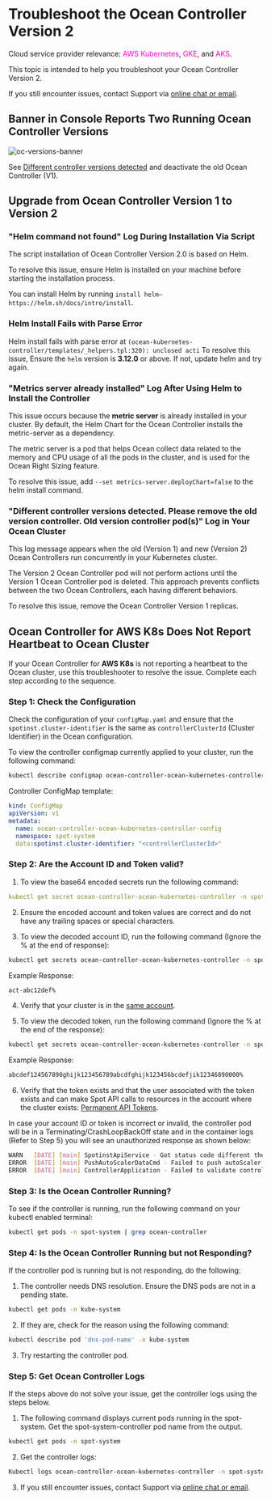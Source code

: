 # Troubleshoot the Ocean Controller Version 2

Cloud service provider relevance: <font color="#FC01CC">AWS Kubernetes</font>, <font color="#FC01CC">GKE</font>, and <font color="#FC01CC">AKS</font>.

This topic is intended to help you troubleshoot your Ocean Controller Version 2. 

If you still encounter issues, contact Support via [online chat or email](https://spot.io/support/). 

##  Banner in Console Reports Two Running Ocean Controller Versions 

![oc-versions-banner](https://github.com/user-attachments/assets/3168d5fe-5e90-44dc-a9d1-dab7823f89dc)

See [Different controller versions detected](https://docs.spot.io/ocean/tutorials/spot-kubernetes-controller/ocean-controller-two-ts?id=quotdifferent-controller-versions-detected-please-remove-the-old-version-controller-old-version-controller-podsquot-log-in-your-ocean-cluster) and deactivate the old Ocean Controller (V1).

##  Upgrade from Ocean Controller Version 1 to Version 2

###  "Helm command not found" Log During Installation Via Script

The script installation of Ocean Controller Version 2.0 is based on Helm. 

To resolve this issue, ensure Helm is installed on your machine before starting the installation process. 

You can install Helm by running `install helm—https://helm.sh/docs/intro/install​`.

###  Helm Install Fails with Parse Error 

Helm install fails with parse error at `(ocean-kubernetes-controller/templates/_helpers.tpl:320): unclosed acti`
To resolve this issue, Ensure the `helm` version is **3.12.0** or above. If not, update helm and try again.

###  "Metrics server already installed" Log After Using Helm to Install the Controller

This issue occurs because the **metric server** is already installed in your cluster. By default, the Helm Chart for the Ocean Controller installs the metric-server as a dependency. 

The metric server is a pod that helps Ocean collect data related to the memory and CPU usage of all the pods in the cluster, and is used for the Ocean Right Sizing feature.

To resolve this issue, add `--set metrics-server.deployChart=false` to the helm install command.

###  "Different controller versions detected. Please remove the old version controller. Old version controller pod(s)" Log in Your Ocean Cluster

This log message appears when the old (Version 1) and new (Version 2) Ocean Controllers run concurrently in your Kubernetes cluster.  

The Version 2 Ocean Controller pod will not perform actions until the Version 1 Ocean Controller pod is deleted. This approach prevents conflicts between the two Ocean Controllers, each having different behaviors.

To resolve this issue, remove the Ocean Controller Version 1 replicas. 

## Ocean Controller for **AWS K8s** Does Not Report Heartbeat to Ocean Cluster

If your Ocean Controller for **AWS K8s** is not reporting a heartbeat to the Ocean cluster, use this troubleshooter to resolve the issue. Complete each step according to the sequence.

### Step 1: Check the Configuration 

Check the configuration of your `configMap.yaml` and ensure that the `spotinst.cluster-identifier` is the same as `controllerClusterId` (Cluster Identifier) in the Ocean configuration. 

To view the controller configmap currently applied to your cluster, run the following command: 

```bash
kubectl describe configmap ocean-controller-ocean-kubernetes-controller -n spot-system 
```

Controller ConfigMap template:

```yaml
kind: ConfigMap 
apiVersion: v1 
metadata: 
  name: ocean-controller-ocean-kubernetes-controller-config 
  namespace: spot-system 
  data:spotinst.cluster-identifier: "<controllerClusterId>"
```

### Step 2: Are the Account ID and Token valid? 

1.  To view the base64 encoded secrets run the following command: 

```yaml
kubectl get secret ocean-controller-ocean-kubernetes-controller -n spot-system -o yaml 
```

2.  Ensure the encoded account and token values are correct and do not have any trailing spaces or special characters. 

3.  To view the decoded account ID, run the following command (Ignore the % at the end of response): 

```bash
kubectl get secrets ocean-controller-ocean-kubernetes-controller -n spot-system --template={{.data.account}} | base64 --decode
```


Example Response: 
```bash
act-abc12def% 
```

4.  Verify that your cluster is in the [same account](https://console.spotinst.com/settings/v2/organization/accounts). 

5.  To view the decoded token, run the following command (Ignore the % at the end of the response): 

```bash
kubectl get secrets ocean-controller-ocean-kubernetes-controller -n spot-system --template={{.data.token}} | base64 --decode
```
Example Response: 
```bash
abcdef124567890ghijk123456789abcdfghijk123456bcdefjik12346890000% 
```
6. Verify that the token exists and that the user associated with the token exists and can make Spot API calls to resources in the account where the cluster exists: [Permanent API Tokens](https://console.spotinst.com/settings/v2/tokens/permanent).

In case your account ID or token is incorrect or invalid, the controller pod will be in a Terminating/CrashLoopBackOff state and in the container logs (Refer to Step 5) you will see an unauthorized response as shown below: 

```bash
WARN   [DATE] [main] SpotinstApiService - Got status code different the SC_OK : 401 Body {  "request": {    "id": "123bc63bd-da6d-4f0e-aaeb-660edc1124",    "url": "/mcs/kubernetes/topology/autoScalerData?accountId=act-123bcdef&clusterIdentifier=test-&fastScale=false&kubernetesUniqueIdentifier=1b123abc-4a83-4d51-8536-64b402372ecb",    "method": "POST",    "timestamp": "DATE"  },  "response": {    "status": {      "code": 401,      "message": "Unauthorized"    }  }} 
ERROR  [DATE] [main] PushAutoScalerDataCmd - Failed to push autoScaler data. Errors: null 
ERROR  [DATE] [main] ControllerApplication - Failed to validate controller communication with spotinst APICo
```

### Step 3: Is the Ocean Controller Running? 

To see if the controller is running, run the following command on your kubectl enabled terminal: 

```bash
kubectl get pods -n spot-system | grep ocean-controller 
```

### Step 4: Is the Ocean Controller Running but not Responding? 

If the controller pod is running but is not responding, do the following: 

1.  The controller needs DNS resolution. Ensure the DNS pods are not in a pending state. 
```bash
kubectl get pods -n kube-system 
```
2.  If they are, check for the reason using the following command: 

```bash
kubectl describe pod 'dns-pod-name' -n kube-system 
```

3.  Try restarting the controller pod. 


### Step 5: Get Ocean Controller Logs 

If the steps above do not solve your issue, get the controller logs using the steps below. 

1.  The following command displays current pods running in the spot-system. Get the spot-system-controller pod name from the output. 

```bash
kubectl get pods -n spot-system 
```

2.  Get the controller logs: 

```bash
Kubectl logs ocean-controller-ocean-kubernetes-controller -n spot-system 
```
3. If you still encounter issues, contact Support via [online chat or email](https://spot.io/support/). 





